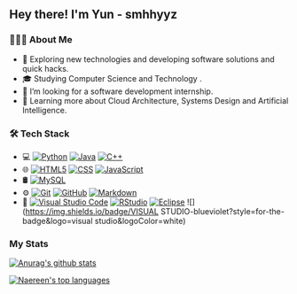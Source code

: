 ## Hey there! I'm Yun - smhhyyz

### 👨🏻‍💻  About Me

- 🤔  Exploring new technologies and developing software solutions and quick hacks.
- 🎓  Studying Computer Science and Technology .
- 💼  I’m looking for a software development internship.
- 🌱  Learning more about Cloud Architecture, Systems Design and Artificial Intelligence.

### 🛠 Tech Stack

- 💻  [![Python](https://img.shields.io/badge/Python-14354C?style=for-the-badge&logo=python&logoColor=white.svg)](https://img.shields.io/badge/Python-14354C?style=for-the-badge&logo=python&logoColor=white) [![Java](https://img.shields.io/badge/Java-ED8B00?style=for-the-badge&logo=java&logoColor=white)](https://img.shields.io/badge/Java-ED8B00?style=for-the-badge&logo=java&logoColor=white) [![C++](https://img.shields.io/badge/C%2B%2B-00599C?style=for-the-badge&logo=c%2B%2B&logoColor=white)](https://img.shields.io/badge/C%2B%2B-00599C?style=for-the-badge&logo=c%2B%2B&logoColor=white) 
- 🌐  [![HTML5](https://img.shields.io/badge/HTML5-E34F26?style=for-the-badge&logo=html5&logoColor=white)](https://img.shields.io/badge/HTML5-E34F26?style=for-the-badge&logo=html5&logoColor=white) [![CSS](https://img.shields.io/badge/CSS3-1572B6?style=for-the-badge&logo=css3&logoColor=white)](https://img.shields.io/badge/CSS3-1572B6?style=for-the-badge&logo=css3&logoColor=white) [![JavaScript](https://img.shields.io/badge/JavaScript-323330?style=for-the-badge&logo=javascript&logoColor=F7DF1E)](https://img.shields.io/badge/JavaScript-323330?style=for-the-badge&logo=javascript&logoColor=F7DF1E) 
- 🛢   [![MySQL](https://img.shields.io/badge/MySQL-00000F?style=for-the-badge&logo=mysql&logoColor=white)](https://camo.githubusercontent.com/bd16a09c0ea9b0b7ee8766d187db73f61d5ec35a3c5499119b4d3003c1ee546a/68747470733a2f2f696d672e736869656c64732e696f2f62616467652f2d4d7953514c2d3333333333333f7374796c653d666c6174266c6f676f3d6d7973716c) 
- ⚙️  [![Git](https://img.shields.io/badge/GIT-E44C30?style=for-the-badge&logo=git&logoColor=white)](https://img.shields.io/badge/GIT-E44C30?style=for-the-badge&logo=git&logoColor=white) [![GitHub](https://img.shields.io/badge/GitHub-100000?style=for-the-badge&logo=github&logoColor=white)](https://img.shields.io/badge/GitHub-100000?style=for-the-badge&logo=github&logoColor=white) [![Markdown](https://img.shields.io/badge/Markdown-000000?style=for-the-badge&logo=markdown&logoColor=white)](https://img.shields.io/badge/Markdown-000000?style=for-the-badge&logo=markdown&logoColor=white)
- 🔧  [![Visual Studio Code](https://img.shields.io/badge/Visual_Studio_Code-0078D4?style=for-the-badge&logo=visual%20studio%20code&logoColor=white)](https://img.shields.io/badge/Visual_Studio_Code-0078D4?style=for-the-badge&logo=visual%20studio%20code&logoColor=white) [![RStudio](https://img.shields.io/badge/PyCharm-000000.svg?&style=for-the-badge&logo=PyCharm&logoColor=white)](https://img.shields.io/badge/PyCharm-000000.svg?&style=for-the-badge&logo=PyCharm&logoColor=white) [![Eclipse](https://img.shields.io/badge/IntelliJ_IDEA-000000.svg?style=for-the-badge&logo=intellij-idea&logoColor=white)](https://img.shields.io/badge/IntelliJ_IDEA-000000.svg?style=for-the-badge&logo=intellij-idea&logoColor=white) ![](https://img.shields.io/badge/VISUAL STUDIO-blueviolet?style=for-the-badge&logo=visual studio&logoColor=white)



### My Stats

[![Anurag's github stats](https://github-readme-stats.vercel.app/api?username=smhhyyz&theme=blue-green)](https://github.com/runqi-zhao)

[![Naereen's top languages](https://github-readme-stats.vercel.app/api/top-langs/?username=smhhyyz&layout=compact&exclude_repo=zrsaber.github.io&title_color=ffffff&icon_color=bb2acf&text_color=daf7dc&bg_color=151515&theme=bule-gree)](https://github.com/runqi-zhao)

